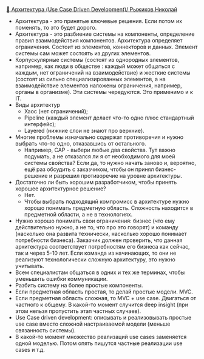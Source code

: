 [🏢 Архитектура (Use Case Driven Development)/ Рыжиков Николай](https://www.youtube.com/watch?v=Y12_T50LRhY)

- Архитектура - это принятые ключевые решения. Если потом их поменять, то это будет дорого.
- Архитектура - это разбиение системы на компоненты, определение правил взаимодействия компонентов. Архитектура определяет ограничения. Состоит из элементов, коннекторов и данных. Элемент системы сам может состоять из других элементов.
- Корпускулярные системы (состоят из однородных элементов, например, как люди в обществе : каждый может общаться с каждым, нет ограничений на взаимодействие) и жесткие системы (состоят из сильно специализированных элементов, а на взаимодействие элементов наложены ограничения, например, органы в организме). Эти системы чередуются. Это применимо и к IT.
- Виды архитектур
  - Хаос (нет ограничений);
  - Pipeline (каждый элемент делает что-то одно плюс стандартный интерфейс);
  - Layered (нижние слои не знают про верхние).
- Многие проблемы изначально содержат противоречия и нужно выбрать что-то одно, отказавшись от остального.
  - Например, CAP - выбери любые два свойства. Тут важно подумать, а не отказался ли я от необходимого для моей системы свойства? Если да, то нужно начать заново и, вероятно, ещё раз обсудить с заказчиком, чтобы он принял бизнес-решение и разрешил противоречие на уровне архитектуры.
- Достаточно ли быть хорошим разработчиком, чтобы принять хорошее архитектурное решение?
  - Нет.
  - Чтобы выбрать подходящий компромисс в архитектуре нужно хорошо понимать предметную область. Сложность находится в предметной области, а не в технологиях.
- Нужно хорошо понимать свои ограничения: бизнес (что ему действительно нужно, а не то, что про это говорят) и команду (насколько она развита технически, насколько хорошо понимает потребности бизнеса). Заказчик должен проверить, что данная архитектура соответствует потребностям его бизнеса как сейчас, так и через 5-10 лет. Если команда из начинающих, то они не реализуют технологически сложную архитектуру, это нужно учитывать.
- Всем специалистам общаться в одних и тех же терминах, чтобы уменьшить ошибки коммуникации.
- Разбить систему на более простые компоненты.
- Если предметная область простая, то делай простые модели. MVC.
- Если предметная область сложная, то MVC + use case. Двигаться от частного к общему. В какой-то момент случится deep insight (при этом нельзя пропустить этап частных случаев).
- Use Case driven development: описывать и реализовывать простые use case вместо сложной настраиваемой модели (меньше связанность системы).
- В какой-то момент множество реализаций use cases заменяется одной моделью. Потом опять пишутся частные реализации use cases и т.д.
